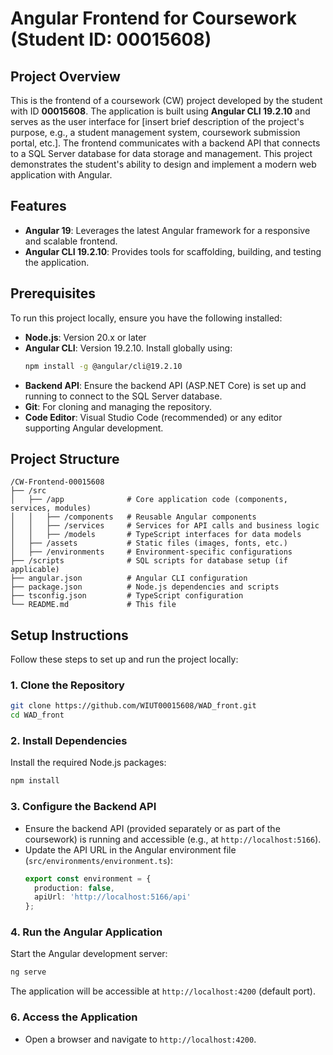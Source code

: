 # Angular Frontend for Coursework (Student ID: 00015608)

## Project Overview
This is the frontend of a coursework (CW) project developed by the student with ID **00015608**. The application is built using **Angular CLI 19.2.10** and serves as the user interface for [insert brief description of the project's purpose, e.g., a student management system, coursework submission portal, etc.]. The frontend communicates with a backend API that connects to a SQL Server database for data storage and management. This project demonstrates the student's ability to design and implement a modern web application with Angular.

## Features
- **Angular 19**: Leverages the latest Angular framework for a responsive and scalable frontend.
- **Angular CLI 19.2.10**: Provides tools for scaffolding, building, and testing the application.

## Prerequisites
To run this project locally, ensure you have the following installed:
- **Node.js**: Version 20.x or later
- **Angular CLI**: Version 19.2.10. Install globally using:
  ```bash
  npm install -g @angular/cli@19.2.10
  ```
- **Backend API**: Ensure the backend API (ASP.NET Core) is set up and running to connect to the SQL Server database.
- **Git**: For cloning and managing the repository.
- **Code Editor**: Visual Studio Code (recommended) or any editor supporting Angular development.

## Project Structure
```
/CW-Frontend-00015608
├── /src
│   ├── /app              # Core application code (components, services, modules)
│   │   ├── /components   # Reusable Angular components
│   │   ├── /services     # Services for API calls and business logic
│   │   ├── /models       # TypeScript interfaces for data models
│   ├── /assets           # Static files (images, fonts, etc.)
│   ├── /environments     # Environment-specific configurations
├── /scripts              # SQL scripts for database setup (if applicable)
├── angular.json          # Angular CLI configuration
├── package.json          # Node.js dependencies and scripts
├── tsconfig.json         # TypeScript configuration
└── README.md             # This file
```

## Setup Instructions
Follow these steps to set up and run the project locally:

### 1. Clone the Repository
```bash
git clone https://github.com/WIUT00015608/WAD_front.git
cd WAD_front
```

### 2. Install Dependencies
Install the required Node.js packages:
```bash
npm install
```

### 3. Configure the Backend API
- Ensure the backend API (provided separately or as part of the coursework) is running and accessible (e.g., at `http://localhost:5166`).
- Update the API URL in the Angular environment file (`src/environments/environment.ts`):
  ```typescript
  export const environment = {
    production: false,
    apiUrl: 'http://localhost:5166/api'
  };
  ```

### 4. Run the Angular Application
Start the Angular development server:
```bash
ng serve
```
The application will be accessible at `http://localhost:4200` (default port).

### 6. Access the Application
- Open a browser and navigate to `http://localhost:4200`.
